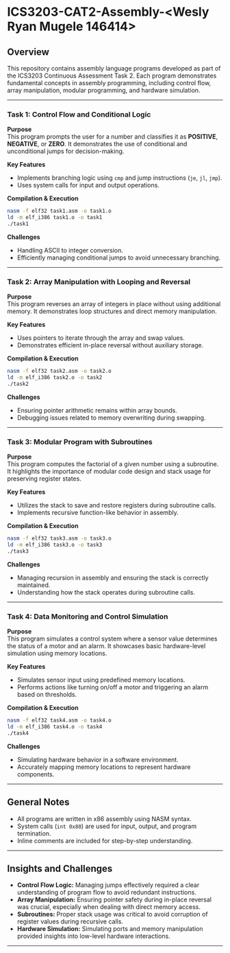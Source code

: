 # ICS3203-CAT2-Assembly-<Wesly Ryan Mugele 146414>

## Overview

This repository contains assembly language programs developed as part of the ICS3203 Continuous Assessment Task 2. Each program demonstrates fundamental concepts in assembly programming, including control flow, array manipulation, modular programming, and hardware simulation.

---

### Task 1: Control Flow and Conditional Logic

**Purpose**  
This program prompts the user for a number and classifies it as **POSITIVE**, **NEGATIVE**, or **ZERO**. It demonstrates the use of conditional and unconditional jumps for decision-making.

**Key Features**  
- Implements branching logic using `cmp` and jump instructions (`je`, `jl`, `jmp`).
- Uses system calls for input and output operations.

**Compilation & Execution**
```bash
nasm -f elf32 task1.asm -o task1.o
ld -m elf_i386 task1.o -o task1
./task1
```

**Challenges**  
- Handling ASCII to integer conversion.
- Efficiently managing conditional jumps to avoid unnecessary branching.

---

### Task 2: Array Manipulation with Looping and Reversal

**Purpose**  
This program reverses an array of integers in place without using additional memory. It demonstrates loop structures and direct memory manipulation.

**Key Features**  
- Uses pointers to iterate through the array and swap values.
- Demonstrates efficient in-place reversal without auxiliary storage.

**Compilation & Execution**
```bash
nasm -f elf32 task2.asm -o task2.o
ld -m elf_i386 task2.o -o task2
./task2
```

**Challenges**  
- Ensuring pointer arithmetic remains within array bounds.
- Debugging issues related to memory overwriting during swapping.

---

### Task 3: Modular Program with Subroutines

**Purpose**  
This program computes the factorial of a given number using a subroutine. It highlights the importance of modular code design and stack usage for preserving register states.

**Key Features**  
- Utilizes the stack to save and restore registers during subroutine calls.
- Implements recursive function-like behavior in assembly.

**Compilation & Execution**
```bash
nasm -f elf32 task3.asm -o task3.o
ld -m elf_i386 task3.o -o task3
./task3
```

**Challenges**  
- Managing recursion in assembly and ensuring the stack is correctly maintained.
- Understanding how the stack operates during subroutine calls.

---

### Task 4: Data Monitoring and Control Simulation

**Purpose**  
This program simulates a control system where a sensor value determines the status of a motor and an alarm. It showcases basic hardware-level simulation using memory locations.

**Key Features**  
- Simulates sensor input using predefined memory locations.
- Performs actions like turning on/off a motor and triggering an alarm based on thresholds.

**Compilation & Execution**
```bash
nasm -f elf32 task4.asm -o task4.o
ld -m elf_i386 task4.o -o task4
./task4
```

**Challenges**  
- Simulating hardware behavior in a software environment.
- Accurately mapping memory locations to represent hardware components.

---

## General Notes

- All programs are written in x86 assembly using NASM syntax.
- System calls (`int 0x80`) are used for input, output, and program termination.
- Inline comments are included for step-by-step understanding.

---

## Insights and Challenges

- **Control Flow Logic:** Managing jumps effectively required a clear understanding of program flow to avoid redundant instructions.
- **Array Manipulation:** Ensuring pointer safety during in-place reversal was crucial, especially when dealing with direct memory access.
- **Subroutines:** Proper stack usage was critical to avoid corruption of register values during recursive calls.
- **Hardware Simulation:** Simulating ports and memory manipulation provided insights into low-level hardware interactions.

---
